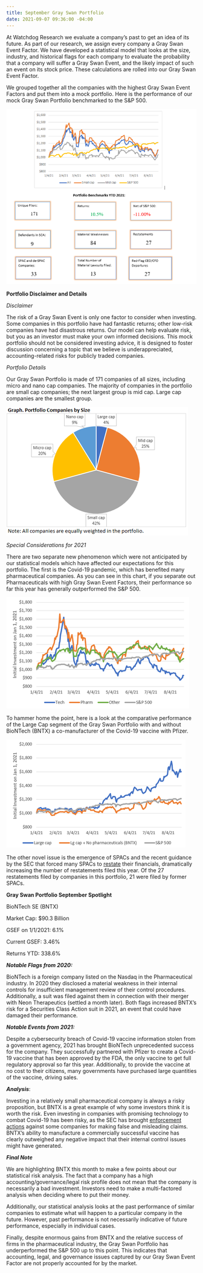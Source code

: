 ```yaml
---
title: September Gray Swan Portfolio
date: 2021-09-07 09:36:00 -04:00
---
```


At Watchdog Research we evaluate a company’s past to get an idea of its future. As part of our research, we assign every company a Gray Swan Event Factor. We have developed a statistical model that looks at the size, industry, and historical flags for each company to evaluate the probability that a company will suffer a Gray Swan Event, and the likely impact of such an event on its stock price. These calculations are rolled into our Gray Swan Event Factor.

We grouped together all the companies with the highest Gray Swan Event Factors and put them into a mock portfolio. Here is the performance of our mock Gray Swan Portfolio benchmarked to the S&P 500.

![September Portfolio.png](/uploads/September%20Portfolio.png)

**Portfolio Disclaimer and Details**

*Disclaimer*

The risk of a Gray Swan Event is only one factor to consider when investing. Some companies in this portfolio have had fantastic returns; other low-risk companies have had disastrous returns. Our model can help evaluate risk, but you as an investor must make your own informed decisions. This mock portfolio should not be considered investing advice, it is designed to foster discussion concerning a topic that we believe is underappreciated, accounting-related risks for publicly traded companies.

*Portfolio Details*

Our Gray Swan Portfolio is made of 171 companies of all sizes, including micro and nano cap companies. The majority of companies in the portfolio are small cap companies; the next largest group is mid cap. Large cap companies are the smallest group.

![GS Portfolio by Size.png](/uploads/GS%20Portfolio%20by%20Size.png)

*Special Considerations for 2021*

There are two separate new phenomenon which were not anticipated by our statistical models which have affected our expectations for this portfolio. The first is the Covid-19 pandemic, which has benefited many pharmaceutical companies. As you can see in this chart, if you separate out Pharmaceuticals with high Gray Swan Event Factors, their performance so far this year has generally outperformed the S&P 500.

![GS Portfolio by Industry.png](/uploads/GS%20Portfolio%20by%20Industry.png)

To hammer home the point, here is a look at the comparative performance of the Large Cap segment of the Gray Swan Portfolio with and without BioNTech (BNTX) a co-manufacturer of the Covid-19 vaccine with Pfizer.

![GS Portfolio LG CAp.png](/uploads/GS%20Portfolio%20LG%20CAp.png)

The other novel issue is the emergence of SPACs and the recent guidance by the SEC that forced many SPACs to [restate](https://blog.watchdogresearch.com/posts/concern-is-warranted-warrants-as-liabilities-vs-equities/) their financials, dramatically increasing the number of restatements filed this year. Of the 27 restatements filed by companies in this portfolio, 21 were filed by former SPACs.

**Gray Swan Portfolio September Spotlight**

BioNTech SE (BNTX)

Market Cap: $90.3 Billion

GSEF on 1/1/2021: 6.1%

Current GSEF: 3.46%

Returns YTD: 338.6%

***Notable Flags from 2020:***

BioNTech is a foreign company listed on the Nasdaq in the Pharmaceutical industry. In 2020 they disclosed a material weakness in their internal controls for insufficient management review of their control procedures. Additionally, a suit was filed against them in connection with their merger with Neon Therapeutics (settled a month later). Both flags increased BNTX’s risk for a Securities Class Action suit in 2021, an event that could have damaged their performance.

***Notable Events from 2021:***

Despite a cybersecurity breach of Covid-19 vaccine information stolen from a government agency, 2021 has brought BioNTech unprecedented success for the company. They successfully partnered with Pfizer to create a Covid-19 vaccine that has been approved by the FDA, the only vaccine to get full regulatory approval so far this year. Additionally, to provide the vaccine at no cost to their citizens, many governments have purchased large quantities of the vaccine, driving sales.

***Analysis***:

Investing in a relatively small pharmaceutical company is always a risky proposition, but BNTX is a great example of why some investors think it is worth the risk. Even investing in companies with promising technology to combat Covid-19 has been risky, as the SEC has brought [enforcement actions](https://www.sec.gov/news/press-release/2020-111) against some companies for making false and misleading claims. BNTX’s ability to manufacture a commercially successful vaccine has clearly outweighed any negative impact that their internal control issues might have generated.

***Final Note***

We are highlighting BNTX this month to make a few points about our statistical risk analysis. The fact that a company has a high accounting/governance/legal risk profile does not mean that the company is necessarily a bad investment. Investors need to make a multi-factored analysis when deciding where to put their money.

Additionally, our statistical analysis looks at the past performance of similar companies to estimate what will happen to a particular company in the future. However, past performance is not necessarily indicative of future performance, especially in individual cases.

Finally, despite enormous gains from BNTX and the relative success of firms in the pharmaceutical industry, the Gray Swan Portfolio has underperformed the S&P 500 up to this point. This indicates that accounting, legal, and governance issues captured by our Gray Swan Event Factor are not properly accounted for by the market.